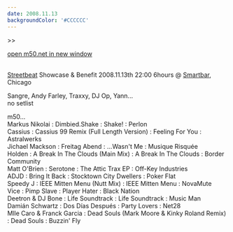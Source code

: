 ```yaml
---
date: 2008.11.13
backgroundColor: '#CCCCCC'
---
```


\>>

[open m50.net in new window  
](http://m50.net/)

[  
Streetbeat](http://streetbeat.wnur.org/) Showcase & Benefit 2008.11.13th 22:00 6hours @ [Smartbar](http://www.smartbarchicago.com/), Chicago  


Sangre, Andy Farley, Traxxy, DJ Op, Yann...  
no setlist  

m50...  
Markus Nikolai : Dimbied.Shake : Shake! : Perlon  
Cassius : Cassius 99 Remix (Full Length Version) : Feeling For You : Astralwerks  
Jichael Mackson : Freitag Abend : ...Wasn't Me : Musique Risquée  
Holden : A Break In The Clouds (Main Mix) : A Break In The Clouds : Border Community  
Matt O'Brien : Serotone : The Attic Trax EP : Off-Key Industries  
ADJD : Bring It Back : Stocktown City Dwellers : Poker Flat  
Speedy J : IEEE Mitten Menu (Nutt Mix) : IEEE Mitten Menu : NovaMute  
Vice : Pimp Slave : Player Hater : Black Nation  
Deetron & DJ Bone : Life Soundtrack : Life Soundtrack : Music Man  
Damián Schwartz : Dos Días Después : Party Lovers : Net28  
Mlle Caro & Franck Garcia : Dead Souls (Mark Moore & Kinky Roland Remix) : Dead Souls : Buzzin' Fly